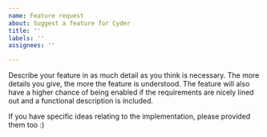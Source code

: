 ```yaml
---
name: Feature request
about: Suggest a feature for Cyder
title: ''
labels: ''
assignees: ''

---
```


Describe your feature in as much detail as you think is necessary. The more details you give, the more the feature is understood. The feature will also have a higher chance of being enabled if the requirements are nicely lined out and a functional description is included.

If you have specific ideas relating to the implementation, please provided them too :)
